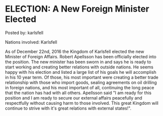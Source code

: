 # ELECTION: A New Foreign Minister Elected

Posted by: karlsfell

Nations involved: Karlsfell

As of December 22nd, 2016 the Kingdom of Karlsfell elected the new Minister of Foreign Affairs. Robert Apellsson has been officially elected into the position. The new minister has been sworn in and says he is ready to start working and creating better relations with outside nations. He seems happy with his election and listed a large list of his goals he will accomplish in his 10 year term. Of those, his most important were creating a better trade relationship with those who import goods, sealing agreements on oil drilling in foreign nations, and his most important of all, continuing the long peace that the nation has had with all others. Apellsson said "I am ready for this position and I am ready to secure our external affairs peacefully and respectfully without causing harm to those involved. This great Kingdom will continue to strive with it's great relations with external states!". 